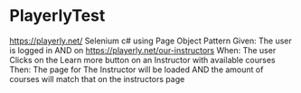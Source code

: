 # PlayerlyTest
https://playerly.net/ Selenium c# using Page Object Pattern Given: The user is logged in AND on https://playerly.net/our-instructors When: The user Clicks on the Learn more button on an Instructor with available courses Then: The page for The Instructor will be loaded AND the amount of courses will match that on the instructors page

